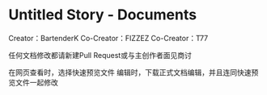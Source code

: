# Untitled Story - Documents
 
Creator：BartenderK
Co-Creator：FIZZEZ
Co-Creator：T77

任何文档修改都请新建Pull Request或与主创作者面见商讨

在网页查看时，选择快速预览文件
编辑时，下载正式文档编辑，并且连同快速预览文件一起修改
